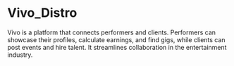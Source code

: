 # Vivo_Distro
Vivo is a platform that connects performers and clients. Performers can showcase their profiles, calculate earnings, and find gigs, while clients can post events and hire talent. It streamlines collaboration in the entertainment industry.
